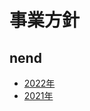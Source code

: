 # 事業方針

## nend
- [2022年](https://fancs-dev.slack.com/archives/C54JY884B/p1641872929009000)
- [2021年](https://fancs-dev.slack.com/archives/C54JY884B/p1625479067078000)

